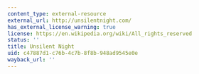 ```yaml
---
content_type: external-resource
external_url: http://unsilentnight.com/
has_external_license_warning: true
license: https://en.wikipedia.org/wiki/All_rights_reserved
status: ''
title: Unsilent Night
uid: c47887d1-c76b-4c7b-8f8b-948ad9545e0e
wayback_url: ''
---
```

